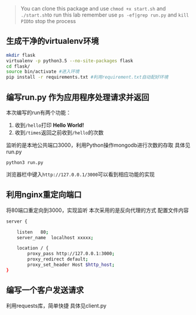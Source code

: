 
> You can clone this package and use `chmod +x start.sh` and `./start.sh`to run this lab
remember use `ps -ef|grep run.py` and `kill PID`to stop the process

## 生成干净的virtualenv环境
~~~zsh
mkdir flask
virtualenv -p python3.5 --no-site-packages flask
cd flask/
source bin/activate #进入环境 
pip install -r requirements.txt #利用requirement.txt自动配好环境
~~~

## 编写run.py 作为应用程序处理请求并返回
本次编写的run有两个功能：
1. 收到`/hello`打印 **Hello World!**
2. 收到`/times`返回之前收到`/hello`的次数

监听的是本地公共端口3000，利用Python操作mongodb进行次数的存取
具体见run.py

~~~
python3 run.py
~~~
浏览器栏中键入`http://127.0.0.1/3000`可以看到相应功能的实现

## 利用nginx重定向端口
将80端口重定向到3000，实现监听
本次采用的是反向代理的方式
配置文件内容
~~~zsh
server {

    listen   80;
    server_name  localhost xxxxx;

    location / {
        proxy_pass http://127.0.0.1:3000;
        proxy_redirect default;
        proxy_set_header Host $http_host;
}
~~~


## 编写一个客户发送请求
利用requests库，简单快捷
具体见client.py

